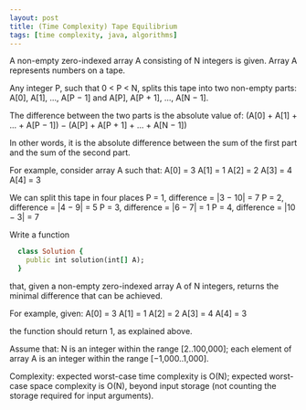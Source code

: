 ```yaml
---
layout: post
title: (Time Complexity) Tape Equilibrium
tags: [time complexity, java, algorithms]
---
```


A non-empty zero-indexed array A consisting of N integers is given. Array A represents numbers on a tape.

Any integer P, such that 0 < P < N, splits this tape into two non-empty parts: A[0], A[1], ..., A[P − 1] and A[P], A[P + 1], ..., A[N − 1].

The difference between the two parts is the absolute value of: (A[0] + A[1] + ... + A[P − 1]) − (A[P] + A[P + 1] + ... + A[N − 1])

In other words, it is the absolute difference between the sum of the first part and the sum of the second part.

For example, consider array A such that:
  A[0] = 3
  A[1] = 1
  A[2] = 2
  A[3] = 4
  A[4] = 3

We can split this tape in four places
  P = 1, difference = |3 − 10| = 7 
  P = 2, difference = |4 − 9| = 5 
  P = 3, difference = |6 − 7| = 1 
  P = 4, difference = |10 − 3| = 7 

Write a function
```ruby  
  class Solution { 
    public int solution(int[] A); 
  }
```
that, given a non-empty zero-indexed array A of N integers, returns the minimal difference that can be achieved.

For example, given:
  A[0] = 3
  A[1] = 1
  A[2] = 2
  A[3] = 4
  A[4] = 3

the function should return 1, as explained above.

Assume that:
  N is an integer within the range [2..100,000];
  each element of array A is an integer within the range [−1,000..1,000].

Complexity:
  expected worst-case time complexity is O(N);
  expected worst-case space complexity is O(N), beyond input storage (not counting the storage required for input arguments).
